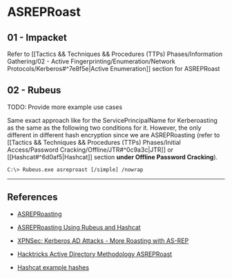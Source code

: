 # ASREPRoast

## 01 - Impacket

Refer to [[Tactics && Techniques && Procedures (TTPs) Phases/Information Gathering/02 - Active Fingerprinting/Enumeration/Network Protocols/Kerberos#^7e8f5e|Active Enumeration]] section for ASREPRoast

## 02 - Rubeus

TODO: Provide more example use cases

Same exact approach like for the ServicePrincipalName for Kerberoasting as the same as the following two conditions for it. However, the only different in different hash encryption since we are ASREPRoasting (refer to [[Tactics && Techniques && Procedures (TTPs) Phases/Initial Access/Password Cracking/Offline/JTR#^0c9a3c|JTR]] or [[Hashcat#^6d0af5|Hashcat]] section **under Offline Password Cracking**).

`C:\> Rubeus.exe asreproast [/simple] /nowrap`

---
## References

- [ASREPRoasting](https://www.hackingarticles.in/as-rep-roasting/)

- [ASREPRoasting Using Rubeus and Hashcat](https://www.ired.team/offensive-security-experiments/active-directory-kerberos-abuse/as-rep-roasting-using-rubeus-and-hashcat)

- [XPNSec: Kerberos AD Attacks - More Roasting with AS-REP](https://blog.xpnsec.com/kerberos-attacks-part-2/)

- [Hacktricks Active Directory Methodology ASREPRoast](https://book.hacktricks.xyz/windows/active-directory-methodology/asreproast)

- [Hashcat example hashes](https://hashcat.net/wiki/doku.php?id=example_hashes)